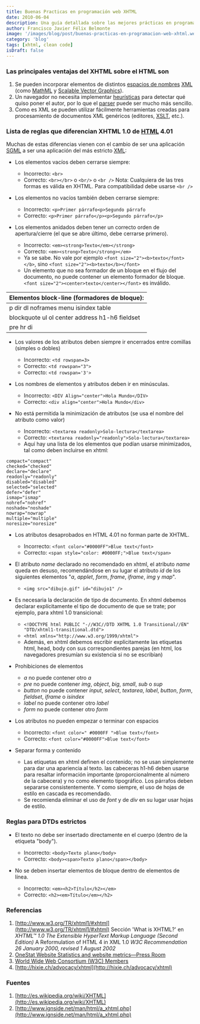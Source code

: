 ```yaml
---
title: Buenas Practicas en programación web XHTML
date: 2010-06-04
description: Una guía detallada sobre las mejores prácticas en programación web utilizando XHTML, destacando sus ventajas, reglas y diferencias clave con HTML.
author: Francisco Javier Félix Belmonte
image: '/images/blog/post/buenas-practicas-en-programacion-web-xhtml.webp'
category: 'blog'
tags: [xhtml, clean code]
isDraft: false
---
```


### Las principales ventajas del XHTML sobre el HTML son

1. Se pueden incorporar elementos de distintos [espacios de nombres](http://es.wikipedia.org/w/index.php?title=Espacio_de_nombres&amp;action=edit&amp;redlink=1) [XML](http://es.wikipedia.org/wiki/XML) (como [MathML](http://es.wikipedia.org/wiki/MathML) y [Scalable Vector Graphics](http://es.wikipedia.org/wiki/Scalable_Vector_Graphics)).
2. Un navegador no necesita implementar [heurísticas](http://es.wikipedia.org/wiki/Heur%C3%ADstica) para detectar qué quiso poner el autor, por lo que el [parser](http://es.wikipedia.org/wiki/Parser) puede ser mucho más sencillo.
3. Como es XML se pueden utilizar fácilmente herramientas creadas para procesamiento de documentos XML genéricos (editores, [XSLT](http://es.wikipedia.org/wiki/XSLT), etc.).

### Lista de reglas que diferencian XHTML 1.0 de [HTML](http://es.wikipedia.org/wiki/HTML) 4.01

Muchas de estas diferencias vienen con el cambio de ser una aplicación [SGML](http://es.wikipedia.org/wiki/SGML) a ser una aplicación del más estricto [XML](http://es.wikipedia.org/wiki/XML):

- Los elementos vacíos deben cerrarse siempre:
  - Incorrecto: `<br>`
  - Correcto: `<br></br>` o `<br/>` o `<br />`
    Nota: Cualquiera de las tres formas es válida en XHTML. Para compatibilidad debe usarse `<br />`

- Los elementos no vacíos también deben cerrarse siempre:
  - Incorrecto: `<p>Primer párrafo<p>Segundo párrafo`
  - Correcto: `<p>Primer párrafo</p><p>Segundo párrafo</p>`

- Los elementos anidados deben tener un correcto orden de apertura/cierre (el que se abre último, debe cerrarse primero).
  - Incorrecto: `<em><strong>Texto</em></strong>`
  - Correcto: `<em><strong>Texto</strong></em>`
  - Ya se sabe. No vale por ejemplo `<font size="2"><b>texto</font></b>`, sino `<font size="2"><b>texto</b></font>`
  - Un elemento que no sea formador de un bloque en el flujo del documento, no puede contener un elemento formador de bloque. `<font size="2"><center>texto</center></font>` es inválido.

| Elementos block-line (formadores de bloque): |
|-----------------------------------------------|
| p           dir             dl          noframes menu        isindex         table |
| blockquote ul          ol              center      address h1-h6       fieldset |
| pre         hr di |

- Los valores de los atributos deben siempre ir encerrados entre comillas (simples o dobles)
  - Incorrecto: `<td rowspan=3>`
  - Correcto: `<td rowspan="3">`
  - Correcto: `<td rowspan='3'>`

- Los nombres de elementos y atributos deben ir en minúsculas.
  - Incorrecto: `<DIV Align="center">Hola Mundo</DIV>`
  - Correcto: `<div align="center">Hola Mundo</div>`

- No está permitida la minimización de atributos (se usa el nombre del atributo como valor)
  - Incorrecto: `<textarea readonly>Solo-lectura</textarea>`
  - Correcto: `<textarea readonly="readonly">Solo-lectura</textarea>`
  - Aquí hay una lista de los elementos que podían usarse minimizados, tal como deben incluirse en xhtml:

```xhtml
compact="compact"
checked="checked"
declare="declare"
readonly="readonly"
disabled="disabled"
selected="selected"
defer="defer"
ismap="ismap"
nohref="nohref"
noshade="noshade"
nowrap="nowrap"
multiple="multiple"
noresize="noresize"
```

- Los atributos desaprobados en HTML 4.01 no forman parte de XHTML.
  - Incorrecto: `<font color="#0000FF">Blue text</font>`
  - Correcto: `<span style="color: #0000FF;">Blue text</span>`

- El atributo *name* declarado no recomendado en xhtml, el atributo *name* queda en desuso, recomendándose en su lugar el atributo *id* de los siguientes elementos "*a*, *applet*, *form*, *frame*, *iframe*, *img* y *map*".
  - `<img src="dibujo.gif" id="dibujo1" />`

- Es necesaria la declaración de tipo de documento. En xhtml debemos declarar explícitamente el tipo de documento de que se trate; por ejemplo, para xhtml 1.0 transicional:
  - `<!DOCTYPE html PUBLIC "-//W3C//DTD XHTML 1.0 Transitional//EN" "DTD/xhtml1-transitional.dtd">`
  - `<html xmlns="http://www.w3.org/1999/xhtml">`
  - Además, en xhtml debemos escribir explícitamente las etiquetas html, head, body con sus correspondientes parejas (en html, los navegadores presumían su existencia si no se escribían)

- Prohibiciones de elementos
  - *a* no puede contener otro *a*
  - *pre* no puede contener *img*, *object*, *big*, *small*, *sub* o *sup*
  - *button* no puede contener *input*, *select*, *textarea*, *label*, *button*, *form*, *fieldset*, *iframe* o *isindex*
  - *label* no puede contener otro *label*
  - *form* no puede contener otro *form*

- Los atributos no pueden empezar o terminar con espacios
  - Incorrecto: `<font color=" #0000FF ">Blue text</font>`
  - Correcto: `<font color="#0000FF">Blue text</font>`

- Separar forma y contenido
  - Las etiquetas en xhtml definen el contenido; no se usan simplemente para dar una apariencia al texto. las cabeceras h1-h6 deben usarse para resaltar información importante (proporcionalmente al número de la cabecera) y no como elemento tipográfico. Los párrafos deben separarse consistentemente. Y como siempre, el uso de hojas de estilo en cascada es recomendado.
  - Se recomienda eliminar el uso de *font* y de *div* en su lugar usar hojas de estilo.

### Reglas para DTDs estrictos

- El texto no debe ser insertado directamente en el cuerpo (dentro de la etiqueta "body").
  - Incorrecto: `<body>Texto plano</body>`
  - Correcto: `<body><span>Texto plano</span></body>`

- No se deben insertar elementos de bloque dentro de elementos de línea.
  - Incorrecto: `<em><h2>Título</h2></em>`
  - Correcto: `<h2><em>Título</em></h2>`

### Referencias

1. [http://www.w3.org/TR/xhtml1/#xhtml](http://www.w3.org/TR/xhtml1/#xhtml) Sección 'What is XHTML?' en *XHTML™ 1.0 The Extensible HyperText Markup Language (Second Edition)* A Reformulation of HTML 4 in XML 1.0 *W3C Recommendation 26 January 2000, revised 1 August 2002*
2. [OneStat Website Statistics and website metrics—Press Room](http://www.onestat.com/html/aboutus_pressbox40_browser_market_firefox_growing.html)
3. [World Wide Web Consortium (W3C) Members](http://www.w3.org/Consortium/Member/List)
4. [http://hixie.ch/advocacy/xhtml](http://hixie.ch/advocacy/xhtml)

### Fuentes

1. [http://es.wikipedia.org/wiki/XHTML](http://es.wikipedia.org/wiki/XHTML)
2. [http://www.ignside.net/man/html/a_xhtml.php](http://www.ignside.net/man/html/a_xhtml.php)
